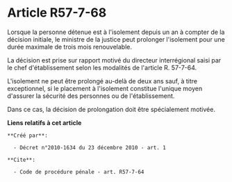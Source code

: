 # Article R57-7-68

Lorsque la personne détenue est à l'isolement depuis un an à compter de la décision initiale, le ministre de la justice peut
prolonger l'isolement pour une durée maximale de trois mois renouvelable. 

La décision est prise sur rapport motivé du directeur interrégional saisi par le chef d'établissement selon les modalités de
l'article R. 57-7-64.

L'isolement ne peut être prolongé au-delà de deux ans sauf, à titre exceptionnel, si le placement à l'isolement constitue
l'unique moyen d'assurer la sécurité des personnes ou de l'établissement. 

Dans ce cas, la décision de prolongation doit être spécialement motivée.

**Liens relatifs à cet article**

	**Créé par**:

	  - Décret n°2010-1634 du 23 décembre 2010 - art. 1

	**Cite**:

	  - Code de procédure pénale - art. R57-7-64
